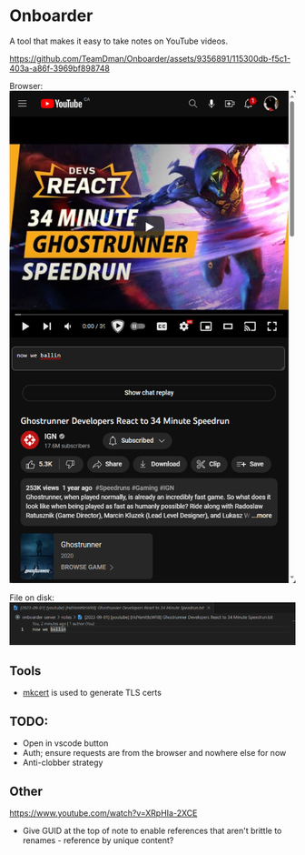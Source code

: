 # Onboarder

A tool that makes it easy to take notes on YouTube videos.

<!-- https://youtu.be/yRQ3huqRS2o?list=RDDpN_bXzwsV8&t=1021 before this timestamp -->
https://github.com/TeamDman/Onboarder/assets/9356891/115300db-f5c1-403a-a86f-3969bf898748

Browser:  
![Screenshot](media/msedge_2ABFxbztFI.png)

File on disk:   
![Screenshot](media/Code_gTwEqVdpq4.png)

## Tools

- [mkcert](https://github.com/FiloSottile/mkcert) is used to generate TLS certs

## TODO:

- Open in vscode button
- Auth; ensure requests are from the browser and nowhere else for now
- Anti-clobber strategy

## Other

https://www.youtube.com/watch?v=XRpHIa-2XCE

- Give GUID at the top of note to enable references that aren't brittle to renames - reference by unique content?